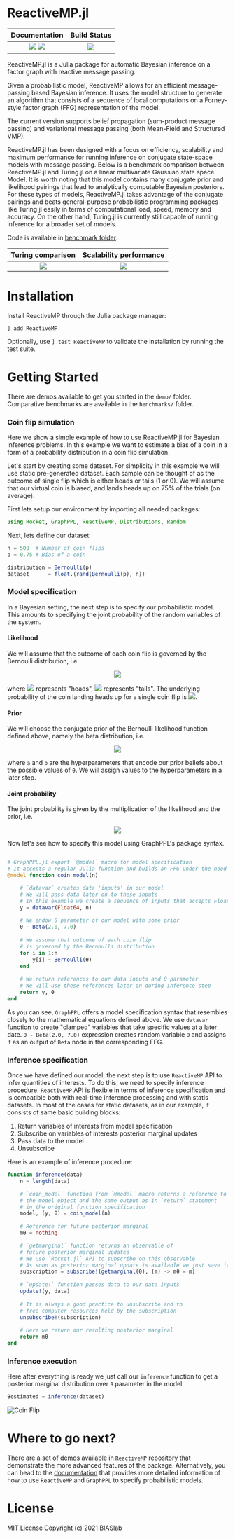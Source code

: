 # ReactiveMP.jl

| **Documentation**                                                               | **Build Status**                                                                                |
|:-------------------------------------------------------------------------------:|:-----------------------------------------------------------------------------------------------:|
| [![][docs-stable-img]][docs-stable-url] [![][docs-dev-img]][docs-dev-url] | [![][ci-img]][ci-url] |

[docs-dev-img]: https://img.shields.io/badge/docs-dev-blue.svg
[docs-dev-url]: https://biaslab.github.io/ReactiveMP.jl/dev

[docs-stable-img]: https://img.shields.io/badge/docs-stable-blue.svg
[docs-stable-url]: https://biaslab.github.io/ReactiveMP.jl/stable

[ci-img]: https://github.com/biaslab/ReactiveMP.jl/actions/workflows/ci.yml/badge.svg?branch=master
[ci-url]: https://github.com/biaslab/ReactiveMP.jl/actions

[codecov-img]: https://codecov.io/gh/biaslab/ReactiveMP.jl/branch/master/graph/badge.svg
[codecov-url]: https://codecov.io/gh/biaslab/ReactiveMP.jl?branch=master

ReactiveMP.jl is a Julia package for automatic Bayesian inference on a factor graph with reactive message passing.

Given a probabilistic model, ReactiveMP allows for an efficient message-passing based Bayesian inference. It uses the model structure to generate an algorithm that consists of a sequence of local computations on a Forney-style factor graph (FFG) representation of the model.

The current version supports belief propagation (sum-product message passing) and variational message passing (both Mean-Field and Structured VMP).

ReactiveMP.jl has been designed with a focus on efficiency, scalability and maximum performance for running inference on conjugate state-space models with message passing. Below is a benchmark comparison between ReactiveMP.jl and Turing.jl on a linear multivariate Gaussian state space Model. It is worth noting that this model contains many conjugate prior and likelihood pairings that lead to analytically computable Bayesian posteriors. For these types of models, ReactiveMP.jl takes advantage of the conjugate pairings and beats general-purpose probabilistic programming packages like Turing.jl easily in terms of computational load, speed, memory  and accuracy. On the other hand, Turing.jl is currently still capable of running inference for a broader set of models. 

Code is available in [benchmark folder](https://github.com/biaslab/ReactiveMP.jl/tree/master/benchmark):

Turing comparison             |  Scalability performance
:-------------------------:|:-------------------------:
![](benchmark/notebooks/plots/lgssm_comparison.svg?raw=true&sanitize=true)  |  ![](benchmark/notebooks/plots/lgssm_scaling.svg?raw=true&sanitize=true)

# Installation

Install ReactiveMP through the Julia package manager:

```
] add ReactiveMP
```

Optionally, use `] test ReactiveMP` to validate the installation by running the test suite.

# Getting Started

There are demos available to get you started in the `demo/` folder. Comparative benchmarks are available in the `benchmarks/` folder.

### Coin flip simulation

Here we show a simple example of how to use ReactiveMP.jl for Bayesian inference problems. In this example we want to estimate a bias of a coin in a form of a probability distribution in a coin flip simulation.

Let's start by creating some dataset. For simplicity in this example we will use static pre-generated dataset. Each sample can be thought of as the outcome of single flip which is either heads or tails (1 or 0). We will assume that our virtual coin is biased, and lands heads up on 75% of the trials (on average).

First lets setup our environment by importing all needed packages:

```julia
using Rocket, GraphPPL, ReactiveMP, Distributions, Random
```

Next, lets define our dataset:

```julia
n = 500  # Number of coin flips
p = 0.75 # Bias of a coin

distribution = Bernoulli(p) 
dataset      = float.(rand(Bernoulli(p), n))
```

### Model specification

In a Bayesian setting, the next step is to specify our probabilistic model. This amounts to specifying the joint probability of the random variables of the system.

#### Likelihood
We will assume that the outcome of each coin flip is governed by the Bernoulli distribution, i.e.

<p align="center">
    <img src="https://render.githubusercontent.com/render/math?math=y_i%20\sim%20\mathrm{Bernoulli}(\theta)">
</p>

where <img src="https://render.githubusercontent.com/render/math?math=y_1%20=%201"> represents "heads", <img src="https://render.githubusercontent.com/render/math?math=y_1%20=%200"> represents "tails". The underlying probability of the coin landing heads up for a single coin flip is <img src="https://render.githubusercontent.com/render/math?math=\theta%20\in%20[0,1]">.

#### Prior
We will choose the conjugate prior of the Bernoulli likelihood function defined above, namely the beta distribution, i.e.

<p align="center">
    <img src="https://render.githubusercontent.com/render/math?math=\theta%20\sim%20Beta(a,%20b)">
</p>

where ``a`` and ``b`` are the hyperparameters that encode our prior beliefs about the possible values of ``θ``. We will assign values to the hyperparameters in a later step.   

#### Joint probability
The joint probability is given by the multiplication of the likelihood and the prior, i.e.

<p align="center">
    <img src="https://render.githubusercontent.com/render/math?math=P(y_{1:N},%20\theta)%20=%20P(\theta)%20\prod_{i=1}^N%20P(y_i%20|%20\theta).">
</p>

Now let's see how to specify this model using GraphPPL's package syntax.

```julia

# GraphPPL.jl export `@model` macro for model specification
# It accepts a regular Julia function and builds an FFG under the hood
@model function coin_model(n)

    # `datavar` creates data 'inputs' in our model
    # We will pass data later on to these inputs
    # In this example we create a sequence of inputs that accepts Float64
    y = datavar(Float64, n)
    
    # We endow θ parameter of our model with some prior
    θ ~ Beta(2.0, 7.0)
    
    # We assume that outcome of each coin flip 
    # is governed by the Bernoulli distribution
    for i in 1:n
        y[i] ~ Bernoulli(θ)
    end
    
    # We return references to our data inputs and θ parameter
    # We will use these references later on during inference step
    return y, θ
end

```

As you can see, `GraphPPL` offers a model specification syntax that resembles closely to the mathematical equations defined above. We use `datavar` function to create "clamped" variables that take specific values at a later date. `θ ~ Beta(2.0, 7.0)` expression creates random variable `θ` and assigns it as an output of `Beta` node in the corresponding FFG. 

### Inference specification

Once we have defined our model, the next step is to use `ReactiveMP` API to infer quantities of interests. To do this, we need to specify inference procedure. `ReactiveMP` API is flexible in terms of inference specification and is compatible both with real-time inference processing and with statis datasets. In most of the cases for static datasets, as in our example, it consists of same basic building blocks:

1. Return variables of interests from model specification
2. Subscribe on variables of interests posterior marginal updates
3. Pass data to the model
4. Unsubscribe 

Here is an example of inference procedure:

```julia
function inference(data)
    n = length(data)

    # `coin_model` function from `@model` macro returns a reference to 
    # the model object and the same output as in `return` statement 
    # in the original function specification
    model, (y, θ) = coin_model(n)
    
    # Reference for future posterior marginal 
    mθ = nothing

    # `getmarginal` function returns an observable of 
    # future posterior marginal updates
    # We use `Rocket.jl` API to subscribe on this observable
    # As soon as posterior marginal update is available we just save it in `mθ`
    subscription = subscribe!(getmarginal(θ), (m) -> mθ = m)
    
    # `update!` function passes data to our data inputs
    update!(y, data)
    
    # It is always a good practice to unsubscribe and to 
    # free computer resources held by the subscription
    unsubscribe!(subscription)
    
    # Here we return our resulting posterior marginal
    return mθ
end
```

### Inference execution

Here after everything is ready we just call our `inference` function to get a posterior marginal distribution over `θ` parameter in the model.

```julia
θestimated = inference(dataset)
```

![Coin Flip](docs/src/assets/img/coin-flip.svg?raw=true&sanitize=true "ReactiveMP.jl Benchmark")

# Where to go next?
There are a set of [demos](https://github.com/biaslab/ReactiveMP.jl/tree/master/demo) available in `ReactiveMP` repository that demonstrate the more advanced features of the package. Alternatively, you can head to the [documentation][docs-stable-url] that provides more detailed information of how to use `ReactiveMP` and `GraphPPL` to specify probabilistic models.

# License

MIT License Copyright (c) 2021 BIASlab
